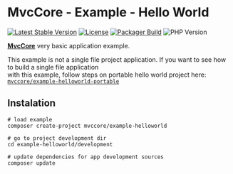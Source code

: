 # MvcCore - Example - Hello World

[![Latest Stable Version](https://img.shields.io/badge/Stable-v5.0.0-brightgreen.svg?style=plastic)](https://github.com/mvccore/example-helloworld/releases)
[![License](https://img.shields.io/badge/Licence-BSD-brightgreen.svg?style=plastic)](https://github.com/mvccore/example-helloworld/blob/master/LICENCE.md)
[![Packager Build](https://img.shields.io/badge/Packager%20Build-passing-brightgreen.svg?style=plastic)](https://github.com/mvccore/packager)
![PHP Version](https://img.shields.io/badge/PHP->=5.4-brightgreen.svg?style=plastic)

[**MvcCore**](https://github.com/mvccore/mvccore) very basic application example.  

This example is not a single file project application. If you want to see how to build a single file application  
with this example, follow steps on portable hello world project here: [`mvccore/example-helloworld-portable`](https://github.com/mvccore/example-helloworld-portable)

## Instalation
```shell
# load example
composer create-project mvccore/example-helloworld

# go to project development dir
cd example-helloworld/development

# update dependencies for app development sources
composer update
```
